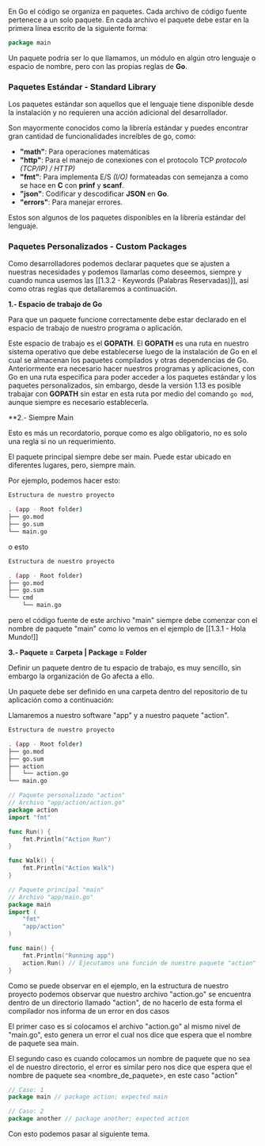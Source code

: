En Go el código se organiza en paquetes. Cada archivo de código fuente
pertenece a un solo paquete. En cada archivo el paquete debe estar en
la primera línea escrito de la siguiente forma:

```go
package main
```

Un paquete podría ser lo que llamamos, un módulo en algún otro
lenguaje o espacio de nombre, pero con las propias reglas de **Go**.

### Paquetes Estándar - Standard Library

Los paquetes estándar son aquellos que el lenguaje tiene disponible
desde la instalación y no requieren una acción adicional del
desarrollador.

Son mayormente conocidos como la librería estándar y puedes encontrar gran cantidad de funcionalidades increíbles de go, como:

* __"math"__: Para operaciones matemáticas 
* __"http"__: Para el manejo de conexiones con el protocolo TCP _protocolo (TCP/IP) / HTTP)_
* __"fmt"__: Para implementa E/S _(I/O)_ formateadas con semejanza a como se hace en **C** con **prinf** y **scanf**.
* __"json"__: Codificar y descodificar **JSON** en **Go**.
* **"errors"**: Para manejar errores.

Estos son algunos de los paquetes disponibles en la librería estándar del lenguaje.

### Paquetes Personalizados - Custom Packages

Como desarrolladores podemos declarar paquetes que se ajusten a
nuestras necesidades y podemos llamarlas como deseemos, siempre y
cuando nunca usemos las [[1.3.2 - Keywords (Palabras Reservadas)]], así como otras reglas que detallaremos a continuación.

**1.- Espacio de trabajo de Go**

Para que un paquete funcione correctamente debe estar declarado en el espacio de trabajo de nuestro programa o aplicación.

Este espacio de trabajo es el **GOPATH**.  El **GOPATH** es una ruta en nuestro
sistema operativo que debe establecerse luego de la instalación de Go
en el cual se almacenan los paquetes compilados y otras dependencias de
Go. Anteriormente era necesario hacer nuestros programas y aplicaciones,
con Go en una ruta especifica para poder acceder a los paquetes
estándar y los paquetes personalizados, sin embargo, desde la versión
1.13 es posible trabajar con **GOPATH** sin estar en esta ruta por
medio del comando `go mod`, aunque siempre es necesario establecerla.

**2.- Siempre Main

Esto es más un recordatorio, porque como es algo obligatorio, no es
solo una regla si no un requerimiento.

El paquete principal siempre debe ser main. Puede estar ubicado en
diferentes lugares, pero, siempre main.

Por ejemplo, podemos hacer esto:

```bash
Estructura de nuestro proyecto

. (app - Root folder)
├── go.mod
├── go.sum
└── main.go
```

o esto

```bash
Estructura de nuestro proyecto

. (app - Root folder)
├── go.mod
├── go.sum
└── cmd
    └── main.go
```

pero el código fuente de este archivo "main" siempre debe comenzar
con el nombre de paquete "main" como lo vemos en el ejemplo de
[[1.3.1 - Hola Mundo!]]

**3.- Paquete = Carpeta | Package = Folder**

Definir un paquete dentro de tu espacio de trabajo, es muy sencillo,
sin embargo la organización de Go afecta a ello.

Un paquete debe ser definido en una carpeta dentro del repositorio de
tu aplicación como a continuación: 

Llamaremos a nuestro software "app" y a nuestro paquete "action".

```bash
Estructura de nuestro proyecto

. (app - Root folder)
├── go.mod
├── go.sum
├── action
│   └── action.go
└── main.go
```

```go
// Paquete personalizado "action"
// Archivo "app/action/action.go"
package action
import "fmt"

func Run() {
	fmt.Println("Action Run")
}

func Walk() {
	fmt.Println("Action Walk")
}
```

```go
// Paquete principal "main"
// Archivo "app/main.go"
package main
import (
	"fmt"
	"app/action"
)

func main() {
	fmt.Println("Running app")
	action.Run() // Ejecutamos una función de nuestro paquete "action"
}
```

Como se puede observar en el ejemplo, en la estructura de nuestro
proyecto podemos observar que nuestro archivo "action.go" se encuentra
dentro de un directorio llamado "action", de no hacerlo de esta forma
el compilador nos informa de un error en dos casos

El primer caso es si colocamos el archivo "action.go" al mismo nivel de
"main.go", esto genera un error el cual nos dice que espera
que el nombre de paquete sea main.

El segundo caso es cuando colocamos un nombre de paquete que no sea el
de nuestro directorio, el error es similar pero nos dice que espera que
el nombre de paquete sea <nombre_de_paquete>, en este caso "action"

```go
// Caso: 1
package main // package action; expected main
```

```go
// Caso: 2
package another // package another; expected action
```

Con esto podemos pasar al siguiente tema.